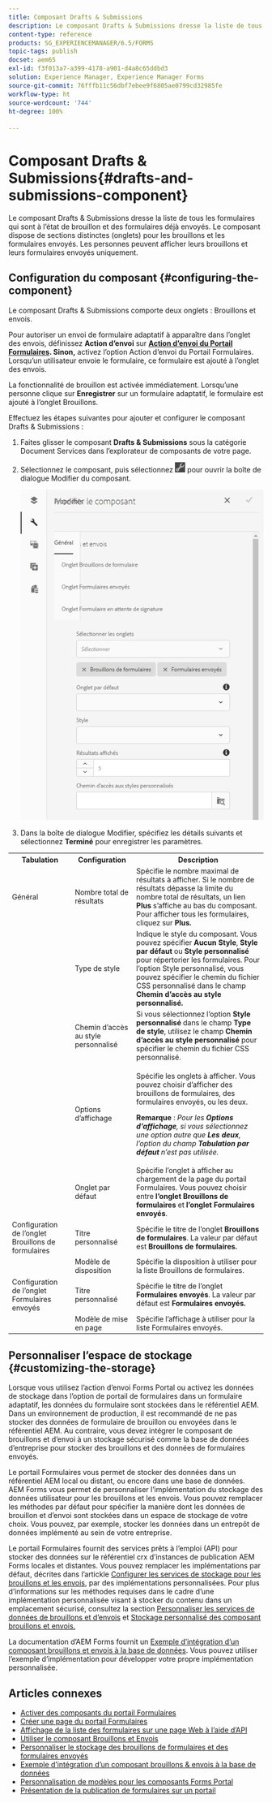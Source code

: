 ```yaml
---
title: Composant Drafts & Submissions
description: Le composant Drafts & Submissions dresse la liste de tous les formulaires qui sont à l’état de brouillon et des formulaires déjà envoyés. Vous pouvez personnaliser l’apparence et le style du composant.
content-type: reference
products: SG_EXPERIENCEMANAGER/6.5/FORMS
topic-tags: publish
docset: aem65
exl-id: f3f013a7-a399-4178-a901-d4a8c65ddbd3
solution: Experience Manager, Experience Manager Forms
source-git-commit: 76fffb11c56dbf7ebee9f6805ae0799cd32985fe
workflow-type: ht
source-wordcount: '744'
ht-degree: 100%

---
```


# Composant Drafts &amp; Submissions{#drafts-and-submissions-component}

Le composant Drafts &amp; Submissions dresse la liste de tous les formulaires qui sont à l’état de brouillon et des formulaires déjà envoyés. Le composant dispose de sections distinctes (onglets) pour les brouillons et les formulaires envoyés. Les personnes peuvent afficher leurs brouillons et leurs formulaires envoyés uniquement.

## Configuration du composant {#configuring-the-component}

Le composant Drafts &amp; Submissions comporte deux onglets : Brouillons et envois.

Pour autoriser un envoi de formulaire adaptatif à apparaître dans l’onglet des envois, définissez **Action d’envoi** sur **[Action d’envoi du Portail Formulaires](../../forms/using/configuring-submit-actions.md). Sinon,** activez l’option Action d’envoi du Portail Formulaires. Lorsqu’un utilisateur envoie le formulaire, ce formulaire est ajouté à l’onglet des envois.

La fonctionnalité de brouillon est activée immédiatement. Lorsqu’une personne clique sur **Enregistrer** sur un formulaire adaptatif, le formulaire est ajouté à l’onglet Brouillons.

Effectuez les étapes suivantes pour ajouter et configurer le composant Drafts &amp; Submissions :

1. Faites glisser le composant **Drafts &amp; Submissions** sous la catégorie Document Services dans l’explorateur de composants de votre page.
1. Sélectionnez le composant, puis sélectionnez ![settings_icon](assets/settings_icon.png) pour ouvrir la boîte de dialogue Modifier du composant.

   ![Composant Drafts &amp; Submissions](assets/drafts-submissions-edit.png)

1. Dans la boîte de dialogue Modifier, spécifiez les détails suivants et sélectionnez **Terminé** pour enregistrer les paramètres.

<table>
 <tbody>
  <tr>
   <th>Tabulation</th>
   <th>Configuration</th>
   <th>Description</th>
  </tr>
  <tr>
   <td>Général</td>
   <td>Nombre total de résultats</td>
   <td>Spécifie le nombre maximal de résultats à afficher. Si le nombre de résultats dépasse la limite du nombre total de résultats, un lien <strong>Plus</strong> s’affiche au bas du composant. Pour afficher tous les formulaires, cliquez sur <strong>Plus. </strong> </td>
  </tr>
  <tr>
   <td> </td>
   <td>Type de style</td>
   <td>Indique le style du composant. Vous pouvez spécifier <strong>Aucun Style</strong>, <strong>Style par défaut</strong> ou <strong>Style personnalisé</strong> pour répertorier les formulaires. Pour l’option Style personnalisé, vous pouvez spécifier le chemin du fichier CSS personnalisé dans le champ <strong>Chemin d’accès au style personnalisé</strong><strong>.</strong></td>
  </tr>
  <tr>
   <td> </td>
   <td>Chemin d’accès au style personnalisé</td>
   <td>Si vous sélectionnez l’option <strong>Style personnalisé</strong> dans le champ <strong>Type de style</strong>, utilisez le champ <strong>Chemin d’accès au style personnalisé</strong> pour spécifier le chemin du fichier CSS personnalisé. </td>
  </tr>
  <tr>
   <td> </td>
   <td>Options d’affichage</td>
   <td><p>Spécifie les onglets à afficher. Vous pouvez choisir d’afficher des brouillons de formulaires, des formulaires envoyés, ou les deux. </p> <p><strong>Remarque</strong> :<em> Pour les <strong>Options d’affichage</strong>, si vous sélectionnez une option autre que <strong>Les deux</strong>, l’option du champ <strong>Tabulation par défaut</strong> n’est pas utilisée.</em></p> </td>
  </tr>
  <tr>
   <td> </td>
   <td>Onglet par défaut</td>
   <td>Spécifie l’onglet à afficher au chargement de la page du portail Formulaires. Vous pouvez choisir entre <strong>l’onglet Brouillons de formulaires</strong> et <strong>l’onglet Formulaires envoyés</strong>.</td>
  </tr>
  <tr>
   <td>Configuration de l’onglet Brouillons de formulaires</td>
   <td>Titre personnalisé</td>
   <td>Spécifie le titre de l’onglet <strong>Brouillons de formulaires</strong>. La valeur par défaut est <strong>Brouillons de formulaires.</strong></td>
  </tr>
  <tr>
   <td> </td>
   <td>Modèle de disposition</td>
   <td>Spécifie la disposition à utiliser pour la liste Brouillons de formulaires.</td>
  </tr>
  <tr>
   <td>Configuration de l’onglet Formulaires envoyés</td>
   <td>Titre personnalisé </td>
   <td>Spécifie le titre de l’onglet <strong>Formulaires envoyés</strong>. La valeur par défaut est <strong>Formulaires envoyés.</strong></td>
  </tr>
  <tr>
   <td> </td>
   <td>Modèle de mise en page</td>
   <td>Spécifie l’affichage à utiliser pour la liste Formulaires<strong> </strong>envoyés. </td>
  </tr>
 </tbody>
</table>

## Personnaliser l’espace de stockage {#customizing-the-storage}

Lorsque vous utilisez l’action d’envoi Forms Portal ou activez les données de stockage dans l’option de portail de formulaires dans un formulaire adaptatif, les données du formulaire sont stockées dans le référentiel AEM. Dans un environnement de production, il est recommandé de ne pas stocker des données de formulaire de brouillon ou envoyées dans le référentiel AEM. Au contraire, vous devez intégrer le composant de brouillons et d’envoi à un stockage sécurisé comme la base de données d’entreprise pour stocker des brouillons et des données de formulaires envoyés.

Le portail Formulaires vous permet de stocker des données dans un référentiel AEM local ou distant, ou encore dans une base de données. AEM Forms vous permet de personnaliser l’implémentation du stockage des données utilisateur pour les brouillons et les envois. Vous pouvez remplacer les méthodes par défaut pour spécifier la manière dont les données de brouillon et d’envoi sont stockées dans un espace de stockage de votre choix. Vous pouvez, par exemple, stocker les données dans un entrepôt de données implémenté au sein de votre entreprise.

Le portail Formulaires fournit des services prêts à l’emploi (API) pour stocker des données sur le référentiel crx d’instances de publication AEM Forms locales et distantes. Vous pouvez remplacer les implémentations par défaut, décrites dans l’artickle [Configurer les services de stockage pour les brouillons et les envois](/help/forms/using/configuring-draft-submission-storage.md), par des implémentations personnalisées. Pour plus d’informations sur les méthodes requises dans le cadre d’une implémentation personnalisée visant à stocker du contenu dans un emplacement sécurisé, consultez la section [Personnaliser les services de données de brouillons et d’envois](/help/forms/using/custom-draft-submission-data-services.md) et [Stockage personnalisé des composant brouillons et envois.](/help/forms/using/adding-custom-storage-provider-forms.md)

La documentation d’AEM Forms fournit un [Exemple d’intégration d’un composant brouillons et envois à la base de données](integrate-draft-submission-database.md). Vous pouvez utiliser l’exemple d’implémentation pour développer votre propre implémentation personnalisée.

## Articles connexes

* [Activer des composants du portail Formulaires](/help/forms/using/enabling-forms-portal-components.md)
* [Créer une page du portail Formulaires](/help/forms/using/creating-form-portal-page.md)
* [Affichage de la liste des formulaires sur une page Web à l’aide d’API](/help/forms/using/listing-forms-webpage-using-apis.md)
* [Utiliser le composant Brouillons et Envois](/help/forms/using/draft-submission-component.md)
* [Personnaliser le stockage des brouillons de formulaires et des formulaires envoyés](/help/forms/using/draft-submission-component.md)
* [Exemple d’intégration d’un composant brouillons &amp; envois à la base de données](/help/forms/using/integrate-draft-submission-database.md)
* [Personnalisation de modèles pour les composants Forms Portal](/help/forms/using/customizing-templates-forms-portal-components.md)
* [Présentation de la publication de formulaires sur un portail](/help/forms/using/introduction-publishing-forms.md)
